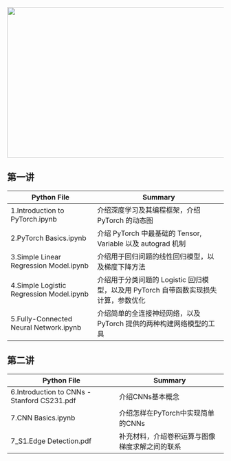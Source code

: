 <div align=center><img width="650" height="350" src="https://github.com/zheng992328/PyTorch_Tutorial/blob/master/Images/pytorch.png"/></div>
 

## 第一讲

Python File | Summary
------ | ------  
1.Introduction to PyTorch.ipynb | 介绍深度学习及其编程框架，介绍 PyTorch 的动态图
2.PyTorch Basics.ipynb | 介绍 PyTorch 中最基础的 Tensor, Variable 以及 autograd 机制
3.Simple Linear Regression Model.ipynb | 介绍用于回归问题的线性回归模型，以及梯度下降方法
4.Simple Logistic Regression Model.ipynb | 介绍用于分类问题的 Logistic 回归模型，以及用 PyTorch 自带函数实现损失计算，参数优化
5.Fully-Connected Neural Network.ipynb | 介绍简单的全连接神经网络，以及 PyTorch 提供的两种构建网络模型的工具


## 第二讲
Python File | Summary
------ | ------  
6.Introduction to CNNs - Stanford CS231.pdf | 介绍CNNs基本概念
7.CNN Basics.ipynb | 介绍怎样在PyTorch中实现简单的CNNs
7_S1.Edge Detection.pdf | 补充材料，介绍卷积运算与图像梯度求解之间的联系
